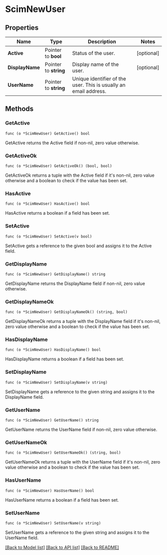 # ScimNewUser

## Properties

Name | Type | Description | Notes
------------ | ------------- | ------------- | -------------
**Active** | Pointer to **bool** | Status of the user. | [optional] 
**DisplayName** | Pointer to **string** | Display name of the user. | [optional] 
**UserName** | Pointer to **string** | Unique identifier of the user. This is usually an email address. | 

## Methods

### GetActive

`func (o *ScimNewUser) GetActive() bool`

GetActive returns the Active field if non-nil, zero value otherwise.

### GetActiveOk

`func (o *ScimNewUser) GetActiveOk() (bool, bool)`

GetActiveOk returns a tuple with the Active field if it's non-nil, zero value otherwise
and a boolean to check if the value has been set.

### HasActive

`func (o *ScimNewUser) HasActive() bool`

HasActive returns a boolean if a field has been set.

### SetActive

`func (o *ScimNewUser) SetActive(v bool)`

SetActive gets a reference to the given bool and assigns it to the Active field.

### GetDisplayName

`func (o *ScimNewUser) GetDisplayName() string`

GetDisplayName returns the DisplayName field if non-nil, zero value otherwise.

### GetDisplayNameOk

`func (o *ScimNewUser) GetDisplayNameOk() (string, bool)`

GetDisplayNameOk returns a tuple with the DisplayName field if it's non-nil, zero value otherwise
and a boolean to check if the value has been set.

### HasDisplayName

`func (o *ScimNewUser) HasDisplayName() bool`

HasDisplayName returns a boolean if a field has been set.

### SetDisplayName

`func (o *ScimNewUser) SetDisplayName(v string)`

SetDisplayName gets a reference to the given string and assigns it to the DisplayName field.

### GetUserName

`func (o *ScimNewUser) GetUserName() string`

GetUserName returns the UserName field if non-nil, zero value otherwise.

### GetUserNameOk

`func (o *ScimNewUser) GetUserNameOk() (string, bool)`

GetUserNameOk returns a tuple with the UserName field if it's non-nil, zero value otherwise
and a boolean to check if the value has been set.

### HasUserName

`func (o *ScimNewUser) HasUserName() bool`

HasUserName returns a boolean if a field has been set.

### SetUserName

`func (o *ScimNewUser) SetUserName(v string)`

SetUserName gets a reference to the given string and assigns it to the UserName field.


[[Back to Model list]](../README.md#documentation-for-models) [[Back to API list]](../README.md#documentation-for-api-endpoints) [[Back to README]](../README.md)


